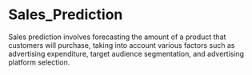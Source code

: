 # Sales_Prediction
Sales prediction involves forecasting the amount of a product that customers will purchase, taking into account various factors such as advertising expenditure, target audience segmentation, and advertising platform selection.
